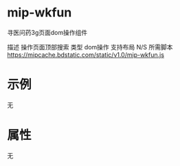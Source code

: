 # mip-wkfun

寻医问药3g页面dom操作组件

描述	操作页面顶部搜索
类型	dom操作
支持布局	N/S
所需脚本	https://mipcache.bdstatic.com/static/v1.0/mip-wkfun.js

# 示例

无

# 属性

无